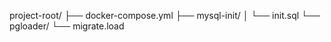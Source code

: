 project-root/
├── docker-compose.yml
├── mysql-init/
│   └── init.sql
└── pgloader/
    └── migrate.load
